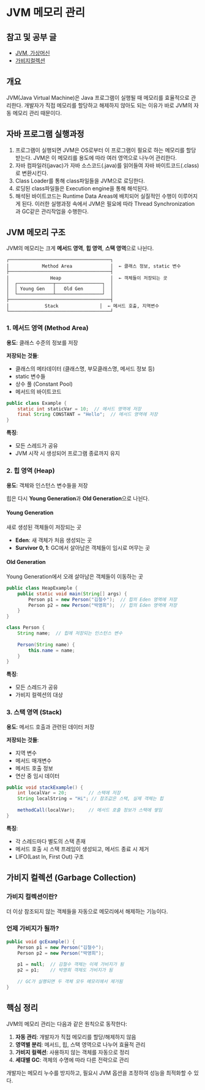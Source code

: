 # JVM 메모리 관리
## 참고 및 공부 글
- [JVM, 가상머신](https://asfirstalways.tistory.com/158)
- [가비지컬렉션](https://asfirstalways.tistory.com/159)



## 개요
JVM(Java Virtual Machine)은 Java 프로그램이 실행될 때 메모리를 효율적으로 관리한다. 개발자가 직접 메모리를 할당하고 해제하지 않아도 되는 이유가 바로 JVM의 자동 메모리 관리 때문이다.

## 자바 프로그램 실행과정

1. 프로그램이 실행되면 JVM은 OS로부터 이 프로그램이 필요로 하는 메모리를 할당받는다. JVM은 이 메모리를 용도에 따라 여러 영역으로 나누어 관리한다.
2. 자바 컴파일러(javac)가 자바 소스코드(.java)를 읽어들여 자바 바이트코드(.class)로 변환시킨다.
3. Class Loader를 통해 class파일들을 JVM으로 로딩한다.
4. 로딩된 class파일들은 Execution engine을 통해 해석된다.
5. 해석된 바이트코드는 Runtime Data Areas에 배치되어 실질적인 수행이 이루어지게 된다.
이러한 실행과정 속에서 JVM은 필요에 따라 Thread Synchronization과 GC같은 관리작업을 수행한다.

## JVM 메모리 구조

JVM의 메모리는 크게 **메서드 영역**, **힙 영역**, **스택 영역**으로 나뉜다.

```
┌─────────────────────────────────────┐
│            Method Area              │  ← 클래스 정보, static 변수
├─────────────────────────────────────┤
│               Heap                  │  ← 객체들이 저장되는 곳
│  ┌─────────────┬─────────────────┐  │
│  │ Young Gen   │   Old Gen       │  │
│  └─────────────┴─────────────────┘  │
├─────────────────────────────────────┤
│             Stack               │  ← 메서드 호출, 지역변수
└─────────────────────────────────────┘
```

### 1. 메서드 영역 (Method Area)
**용도**: 클래스 수준의 정보를 저장

**저장되는 것들**:
- 클래스의 메타데이터 (클래스명, 부모클래스명, 메서드 정보 등)
- static 변수들
- 상수 풀 (Constant Pool)
- 메서드의 바이트코드

```java
public class Example {
    static int staticVar = 10;  // 메서드 영역에 저장
    final String CONSTANT = "Hello";  // 메서드 영역에 저장
}
```

**특징**:
- 모든 스레드가 공유
- JVM 시작 시 생성되어 프로그램 종료까지 유지

### 2. 힙 영역 (Heap)
**용도**: 객체와 인스턴스 변수들을 저장

힙은 다시 **Young Generation**과 **Old Generation**으로 나뉜다.

#### Young Generation
새로 생성된 객체들이 저장되는 곳
- **Eden**: 새 객체가 처음 생성되는 곳
- **Survivor 0, 1**: GC에서 살아남은 객체들이 임시로 머무는 곳

#### Old Generation  
Young Generation에서 오래 살아남은 객체들이 이동하는 곳

```java
public class HeapExample {
    public static void main(String[] args) {
        Person p1 = new Person("김철수");  // 힙의 Eden 영역에 저장
        Person p2 = new Person("박영희");  // 힙의 Eden 영역에 저장
    }
}

class Person {
    String name;  // 힙에 저장되는 인스턴스 변수
    
    Person(String name) {
        this.name = name;
    }
}
```

**특징**:
- 모든 스레드가 공유
- 가비지 컬렉션의 대상

### 3. 스택 영역 (Stack)
**용도**: 메서드 호출과 관련된 데이터 저장

**저장되는 것들**:
- 지역 변수
- 메서드 매개변수  
- 메서드 호출 정보
- 연산 중 임시 데이터

```java
public void stackExample() {
    int localVar = 20;        // 스택에 저장
    String localString = "Hi"; // 참조값은 스택, 실제 객체는 힙
    
    methodCall(localVar);     // 메서드 호출 정보가 스택에 쌓임
}
```

**특징**:
- 각 스레드마다 별도의 스택 존재
- 메서드 호출 시 스택 프레임이 생성되고, 메서드 종료 시 제거
- LIFO(Last In, First Out) 구조

## 가비지 컬렉션 (Garbage Collection)

### 가비지 컬렉션이란?
더 이상 참조되지 않는 객체들을 자동으로 메모리에서 해제하는 기능이다.

### 언제 가비지가 될까?
```java
public void gcExample() {
    Person p1 = new Person("김철수");
    Person p2 = new Person("박영희");
    
    p1 = null;  // 김철수 객체는 이제 가비지가 됨
    p2 = p1;    // 박영희 객체도 가비지가 됨
    
    // GC가 실행되면 두 객체 모두 메모리에서 제거됨
}
```

## 핵심 정리

JVM의 메모리 관리는 다음과 같은 원칙으로 동작한다:

1. **자동 관리**: 개발자가 직접 메모리를 할당/해제하지 않음
2. **영역별 분리**: 메서드, 힙, 스택 영역으로 나누어 효율적 관리
3. **가비지 컬렉션**: 사용하지 않는 객체를 자동으로 정리
4. **세대별 GC**: 객체의 수명에 따라 다른 전략으로 관리

개발자는 메모리 누수를 방지하고, 필요시 JVM 옵션을 조정하여 성능을 최적화할 수 있다.
